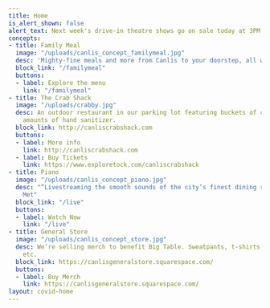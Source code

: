 ```yaml
---
title: Home
is_alert_shown: false
alert_text: Next week's drive-in theatre shows go on sale today at 3PM!
concepts:
- title: Family Meal
  image: "/uploads/canlis_concept_familymeal.jpg"
  desc: 'Mighty-fine meals and more from Canlis to your doorstep, all with zero contact. '
  block_link: "/familymeal"
  buttons:
  - label: Explore the menu
    link: "/familymeal"
- title: The Crab Shack
  image: "/uploads/crabby.jpg"
  desc: An outdoor restaurant in our parking lot featuring buckets of crab and copious
    amounts of hand sanitizer.
  block_link: http://canliscrabshack.com
  buttons:
  - label: More info
    link: http://canliscrabshack.com
  - label: Buy Tickets
    link: https://www.exploretock.com/canliscrabshack
- title: Piano
  image: "/uploads/canlis_concept_piano.jpg"
  desc: "“Livestreaming the smooth sounds of the city’s finest dining room…”  - Seattle
    Met"
  block_link: "/live"
  buttons:
  - label: Watch Now
    link: "/live"
- title: General Store
  image: "/uploads/canlis_concept_store.jpg"
  desc: We’re selling merch to benefit Big Table. Sweatpants, t-shirts, coffee mugs,
    etc.
  block_link: https://canlisgeneralstore.squarespace.com/
  buttons:
  - label: Buy Merch
    link: https://canlisgeneralstore.squarespace.com/
layout: covid-home
---
```


